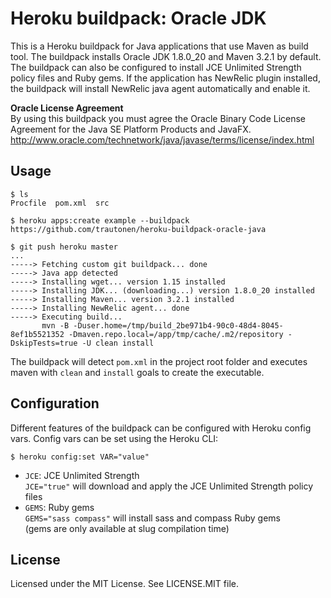 Heroku buildpack: Oracle JDK
============================

This is a Heroku buildpack for Java applications that use Maven as build tool.
The buildpack installs Oracle JDK 1.8.0_20 and Maven 3.2.1 by default. The
buildpack can also be configured to install JCE Unlimited Strength policy
files and Ruby gems. If the application has NewRelic plugin installed, the
buildpack will install NewRelic java agent automatically and enable it.

**Oracle License Agreement**  
By using this buildpack you must agree the Oracle Binary Code License
Agreement for the Java SE Platform Products and JavaFX.  
http://www.oracle.com/technetwork/java/javase/terms/license/index.html

Usage
-----

    $ ls
    Procfile  pom.xml  src

    $ heroku apps:create example --buildpack https://github.com/trautonen/heroku-buildpack-oracle-java

    $ git push heroku master
    ...
    -----> Fetching custom git buildpack... done
    -----> Java app detected
    -----> Installing wget... version 1.15 installed
    -----> Installing JDK... (downloading...) version 1.8.0_20 installed
    -----> Installing Maven... version 3.2.1 installed
    -----> Installing NewRelic agent... done
    -----> Executing build...
           mvn -B -Duser.home=/tmp/build_2be971b4-90c0-48d4-8045-8ef1b5521352 -Dmaven.repo.local=/app/tmp/cache/.m2/repository -DskipTests=true -U clean install

The buildpack will detect `pom.xml` in the project root folder and executes
maven with `clean` and  `install` goals to create the executable.


Configuration
-------------

Different features of the buildpack can be configured with Heroku config vars.
Config vars can be set using the Heroku CLI:

    $ heroku config:set VAR="value"

* `JCE`: JCE Unlimited Strength  
  `JCE="true"` will download and apply the JCE Unlimited Strength policy files
* `GEMS`: Ruby gems  
  `GEMS="sass compass"` will install sass and compass Ruby gems  
  (gems are only available at slug compilation time)


License
-------

Licensed under the MIT License. See LICENSE.MIT file.

